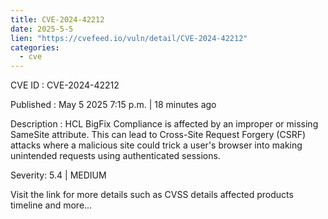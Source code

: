 ```yaml
---
title: CVE-2024-42212
date: 2025-5-5
lien: "https://cvefeed.io/vuln/detail/CVE-2024-42212"
categories:
  - cve
---
```


CVE ID : CVE-2024-42212

Published :  May 5
2025
7:15 p.m. | 18 minutes ago

Description : HCL BigFix Compliance is affected by an improper or missing SameSite attribute.  This can lead to Cross-Site Request Forgery (CSRF) attacks
where a malicious site could trick a user's browser into making unintended requests using authenticated sessions.

Severity: 5.4 | MEDIUM

Visit the link for more details
such as CVSS details
affected products
timeline
and more...
